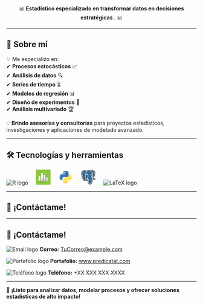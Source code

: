 <p align="center">
  📊 <strong>Estadístico especializado en transformar datos en decisiones estratégicas .</strong> 📊 <br>
   
</p>

---

## 🧠 Sobre mí  

✨ Me especializo en:  
✔ **Procesos estocásticos** 📈  
✔ **Análisis de datos** 🔍  
✔ **Series de tiempo** ⏳  
✔ **Modelos de regresión** 📊  
✔ **Diseño de experimentos** 🧪  
✔ **Análisis multivariado** 🏆  

💡 **Brindo asesorías y consultorías** para proyectos estadísticos, investigaciones y aplicaciones de modelado avanzado.

---

## 🛠️ Tecnologías y herramientas  

<div align="left">
  <img src="https://www.r-project.org/Rlogo.png" height="40" alt="R logo" />
  <img width="12" />
  <img src="https://github.com/PredicStat/PredicStat/blob/main/Minitab.png?raw=true" height="40" alt="Minitab logo" />
  <img width="12" />
  <img src="https://raw.githubusercontent.com/devicons/devicon/master/icons/python/python-original.svg" height="40" alt="Python logo" />
  <img width="12" />
  <img src="https://raw.githubusercontent.com/devicons/devicon/master/icons/postgresql/postgresql-original.svg" height="40" alt="PostgreSQL logo" />
  <img width="12" />
  <img src="https://upload.wikimedia.org/wikipedia/commons/9/92/LaTeX_logo.svg" height="40" alt="LaTeX logo" />
</div>

---

## 📩 ¡Contáctame!  

---

## 📩 ¡Contáctame!  

<p align="left">
  <img src="https://cdn-icons-png.flaticon.com/512/732/732200.png" height="30" alt="Email logo" />
  <strong>Correo:</strong>  
  <a href="mailto:TuCorreo@example.com">TuCorreo@example.com</a>
</p>

<p align="left">
  <img src="https://cdn-icons-png.flaticon.com/512/888/888848.png" height="30" alt="Portafolio logo" />
  <strong>Portafolio:</strong>  
  <a href="https://www.predicstat.com">www.predicstat.com</a>
</p>

<p align="left">
  <img src="https://cdn-icons-png.flaticon.com/512/724/724664.png" height="30" alt="Teléfono logo" />
  <strong>Teléfono:</strong>  
  +XX XXX XXX XXXX
</p>

---

🚀 **¡Listo para analizar datos, modelar procesos y ofrecer soluciones estadísticas de alto impacto!**




